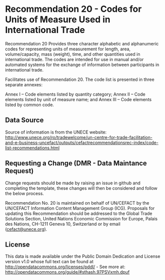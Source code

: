 # Recommendation 20 - Codes for Units of Measure Used in International Trade

Recommendation 20 Provides three character alphabetic and alphanumeric codes for representing units of measurement for length, area, volume/capacity, mass (weight), time, and other quantities used in international trade. The codes are intended for use in manual and/or automated systems for the exchange of information between participants in international trade.

Facilitates use of Recommendation 20. The code list is presented in three separate annexes:

Annex I – Code elements listed by quantity category;
Annex II – Code elements listed by unit of measure name; and
Annex III – Code elements listed by common code.


## Data Source

Source of information is from the UNECE website: http://www.unece.org/ro/tradewelcome/un-centre-for-trade-facilitation-and-e-business-uncefact/outputs/cefactrecommendationsrec-index/code-list-recommendations.html


## Requesting a Change (DMR - Data Maintance Request)

Change requests should be made by raising an issue in github and completing the template, these changes will then be considered and follow the below process.

Recommendation No. 20 is maintained on behalf of UN/CEFACT by the UN/CEFACT Information Content Management Group (ICG). Proposals for updating this Recommendation should be addressed to the Global Trade Solutions Section, United Nations Economic Commission for Europe, Palais des Nations, CH-1211 Geneva 10, Switzerland or by email (cefact@unece.org).

## License

This data is made available under the Public Domain Dedication and License version v1.0 whose full text can be found at http://opendatacommons.org/licenses/pddl/ - See more at: http://opendatacommons.org/guide/#sthash.97PSVxmh.dpuf
